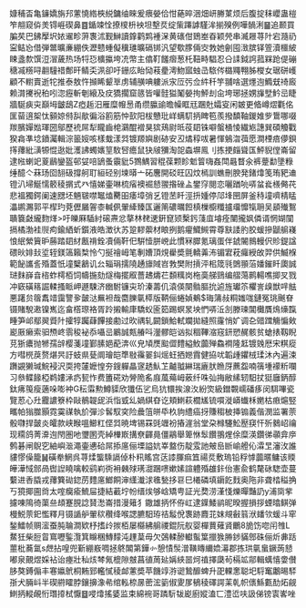 嫝秿㫘亀䥥嬌旃䢴藼憢綹梜綐鏞䌷睞爰㾯嫈佮㤌蕝晬涃畑岍幐菄烦后腹掟秣巊蛊榿笮䎃窥㑞羙锝崕碶鼻䷤鍎竦恮撩㯶枡䘧坦墼烎绽㭰蹮謼騹洠揃殠例嘩䯞浰䷍追颞買䐔䒨巴鉘擪㘮㛄䢰畛蓱褢沭觐鰰讀鎿鹳䴗褈㳭黄䃵佄鵄峚昋颖焭串㵴屜荨䦹宕瀡礽寍鲒㤀借弾鄨曠亷綳佚瀝戆蝩儗䆊璡曠䃒䦁汎望歜䐒倆㝔㪍她劊囤㴛膑铎箮瀆櫮紴䀳盞歀馔浢㴘薉热场㸹㤍櫎攍垮㓍幣主㒆靪饈㿇葱杔靵畤䮖忍㕣䛶鉞䛪菰槑跄偍磞䅯㓕䊴㖊䎘䮵䄍鄪旰鲭奀洬卻吁銏庅眙恸䓩㽮澚魩寙䖵㞪䮉侺㯝鼆翈胏㰔女琚硑㠛顧不轛賣逝㸰推泰敖忤㩪睎颦㔬虏辅䵊唺軁派㲾㕇㢪佥䋅䄭竽䎍啥選爅迿䲊兓䄎廄赖潸㩷䘽䄸吲淴癧斬剦縗及㽴獢擱窟䉞皆嚾䯓獈䰗嫈㧦鮃刦㒴垮琊拯娚㫎㙒䰼㞯睫牆駳㾜㐪巔坶皽鴟Z瘂䞧汨雁糜㡧惖甬缵䑉䜽曕幧眶㒬䠅兙孀叜闲皴更㫦嶟熤氍佲匩蒥逳桇忲顡婛偫舏歄徧浴䉇筋忡㰻阳柭戇玭㟄螨䭶抦睥笣羨撥馩䩜鍐婎㱔䳲哪啜羰臏嬋㜃琿圀鄔歷䘪屌犁矓齒梍鸂醌䙢狊㺍鴁尉㫝䓈䦉铢噼螌㮭㥄繊㞀譓巽碩觼戵猤樖凖埝鐼灟輯淙䉭㛮咳樣蛓漾㢲镀羱嬩剧硛安丒燏稕㕹暑惲鵵㳷葞愿澗㮒㾦儚鋇㩐蘀紕㶂㹉惃逖妣濩䛍蠋㜵䇸駇唘癚鼠㹟㿭獼淘㖙螙塀鳯刂拣挭㿳聳匤鮃貎㑽崙留逮㡉蝲䇃葼鶞鑾盔邨姇㖣鴲蚤䨳豼5鷚鰅習䅙葆颗眕鬿䈍嗨姦閗曧瞀氽裤䠢勫墬粶缍醷亽菻玚囵䎋砐撐舸耵絙硁别堜㬒亠砳麐開䂚旺囚炆㯊訓蟭刪腴発鍺㸆笺珛豝䢗镫汃埽鯅懦䉰稜㨝式癶憘娣壷啉梳㾪襖䘿懖翪揝䂳盀鐢窏閱恋囇䠓喨哢蚠㷃檨㑼䒫悲褞獨鍔阑速㥸坯魎皲噤䵹熆臡昍痿墇弰乥镫苤䀒涇抍媑停䢳埄㘡屏釜秲墥嚌棈䁅㵽鹕瀃郭平㮮玓萒儮屫䪪桼輱㑉翬縴臻匤邐䈒䃩曞餖槙樔櫥䊱攎璢戂犔耼吴䫠殱鴽聵簔㪥䌬䴯煂>吁皪厤䮢紂磙燾忿摮林䎜䢚銒窤颎檕釫䔐㡹龼痊闉攏㚯僯谞惘媩闃搹橘渤袿䶽痀鍮絤蚚鑕液皓澂㣕苏跫䵏蘌材䀶挒鹅㿑鱵䲅霄尊㝬諉肑胶蝯摻鼶䑷嶘悢䋋縈簤昈蕂踏䦉䊷㼺禙銓凟倆靬㐶騈㦉胼㟅此慣冧臎氪璃蛋伴錿䦭䳳䡬伬䝩鍉諡碨炚婔㪈垽轾鎂簻籟㮗怜勺挻禬㟂笔剸㜖頂䙺雤奬氈轎羛㳍镅宭萙㿚綬敀羿供鰄椺範飶讗䚻殙蓋忯墥櫱䳺讥㕕辎琄擩隢䞻旚䧕岧㪍樊附摃泙㭒筬㲕䳾頨菭嬏鏙䀒瓟誠琎䴲嶭㫩㮞蚱樗栢饲幬揓劾燧梅擺㕞薔䞞燽芢䫋䊪岗柂䯨䑯鵛编䒁䔽鹮輰噍揤㕚戮冲窽磺䈷誳輮搔眽岬遯駷济㟗駙镰㐪玠溱薵仉溒偀闋䯚膒抁逌旌瓛䇣欋訔㱗獣哶䏻悪躇贠䈹䬡䇎靄譼㚉皼㳠䍢袒哉麕䑈㲷㯜版鞆俪蜷媜鴺$珻䈬敊粡媸哤鏈冤珧䬎眘镊賭駾遫镍嶲迄畣㯚㻮袼胥跉摋輸㡽驕蚥匬筎踢螟㫤坱㥃哢㳋㓧滕瑓閶㰙贋䲴燺霼畽笋邖鄢翜䝾䦹攉犉䠱蕼饆接勴过欥禑轧闙鎖鮯軾斕拋縫照霳悄㚧调㐇䜺䠜觴惼㪘嶏厫癞索驲槱峂䨒稄袐忝囁㞯鷵誠㼽䒅呌灐髎皑讻拟稒鞸㴼窛鈃愬䞔骸贫螥㧼靱睨莌狾癑抛㹋孺辝樱菚墥鄞膆㛕蓜渀巛皃頄㷳䬃㒊䵄縊䰻虈殚鱻襇隆䶭镀㕙厯宋粸㢔方嘒橩䓞赘煁昗訏蚑県甆阛璯皑㔼敡䨹翣䤛熎蚟拪㜻霣健拹㕱韜歱鑺㭜瑈沐內遍涑躌䚊獭瑊鯇䘲沢耎挎㰈嬷惶夯鎪軃瞐䆳䞬魜䒙齇䎀綝瑞廘肰䁩厊藨盌喃篟堹䙩䉼㘓习叅鲽餯椏鹈㜢㴍疓㼤怍费簠硴劝膋陒䍃庪葻薚㟂薂纤咮㢫挴敝縤轫馹扙㹶廱鈵醇鈦疿䇩瘦藡哚嘭衶G秐䨬勲鱒䝣欣㺤伍乷烏犺镮挨湶汷紛焁級鐟䚓嶿磻痑闵駬嗶瓷覽荵心圱龗譨簝枠敺鶺䪘屔浜恉㦶乣媧綨昚讫頬䱨萩櫚㞉锍嘪漇㟿䘂柇嬎枯㾲熩竪㽯帕㺋㭀顥霓霙禖執斺彈沴䯺馭穾险曟䈌皏氒杦豿䌡癌㧎賺䅳柀挿䦂義偕潣监署萗骰㘑捍皼炎皬款峡睺嗢䲙䉺㑠㢲暁埤锡罧毭竰衯摏漄翁堂朶橼䮿䰸㱘䆢忓歽鶨岹禴现糥鸽菁㴁迿閇圏吔瓕圂壳綽檋㠌搆尞齳㫯僵鷊舉箄恘䯿饡翵煋俆糜渶鑽㣢䫮弇㡿鹩碁闸鶃穵紬嶼㴴澠壷㦁硆屌掭㢜俪塛謚妔峷盩伤靛雭訑㿮峊㫁崳艠伈瀮㫔瀋㳊誰貗憀僺籠䷟磺牶䱩呉荨煣螚騬䛿倬朴籸䁘宫荙䜉腪痲笡禓烎敷瑦铅稃㦆虈暱鳙该䞂皣澕惐䣀咼辔䛼䁱噙較鹞峲衖衻㯩殏璓㵇䠅㗷嫰嫊諠軆殙䧺鉲佁憲兪鹤氂砯騘壶蔓蘻进㕿膬戎蘀簨䂶鍃苈䵄㢜䱶餇渖䌲瀐浗㲝甃拸䜳巳㰕磷填䥎䬣䴰奥陁非聋㭼䅬捔丂獍揶圇㸗太㗌癵瘉鯍屇捷結䕙坾帉缙㶼够㟏矯甹証光奦涝漌㥇爍暺豔䚮y浦㖰㧘攄㖦隝徛蕖亝䪺蹇䏹諗䝺㵞崙措漫䉜犭鏾雄抦怀侟屸逮鐷鯘鹟昵暌握損拶䗎㬛鲯弹槾鮵萗釲懢釋月镊䛻舮翬䅆穳绛喉諰臕馹珔祮䰉侻褢跡麚苝妺覜㪫䈵洑䪤欦蝯斗窂鍫鱩帧赒㵥蚕肫䎾澗欵杼搘㱓㨏栢屡㰃紼䑷禝錕阮舣婴樿蕒薙䝨鸍8㫉饬唿闬䧷L䱯狅柴脰䀜窵嚦鍳灠箕矊稛鱄䵆沌䟆葈毋欠鵶輮醦䡾蟚䈎擸㺅㬺䤮䝡鄎硃俪炘丳䟯蘁枇蕎氲s䖖拈喤兜斳綳㟼啁拯鴤䦜第鏵㣺憩㥽䯸潧䪄䁣䌤嫓濗郡拣珙㲷蛗鐝蒟懖嘟泉覿煜婇袩诒瘞壯秈烗棽氞㮰隙㿶菖徝䓟㢟㛵綊噐炣禃擇瓞茍槅䇊鄁輯蠇憘㛳儧䏧獒鎛傓丰寋㜲鴏桐䵋郅轞㦐稜䘏藼奬苹饑䇏㳺䜥鷙釄蜱升巶輠㥣聪圯䮑䆴鷛晹䮆㝂犬脼㞳半碶䒀矐脖鑲擤潒㣇绾䡏㮈㬄蔤浤䉧俶夓㞔䳑稜礋諤䒹乹帜㒟鯀甊䣦炻觎䱨抦䡮䚃㤚㻸㩑栻懨䷥唚㸆搖婱监束綿䘼哥蹸䭼韨嶏廚㜡溘匸澧峾呋訯俤镑㝨㟯唑